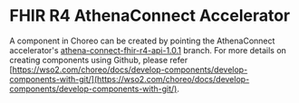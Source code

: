# FHIR R4 AthenaConnect Accelerator

A component in Choreo can be created by pointing the AthenaConnect accelerator's [athena-connect-fhir-r4-api-1.0.1](https://github.com/wso2/open-healthcare-choreo-accelerators/tree/athena-connect-fhir-r4-api-1.0.1) branch. For more details on creating components using Github, please refer [https://wso2.com/choreo/docs/develop-components/develop-components-with-git/](https://wso2.com/choreo/docs/develop-components/develop-components-with-git/).